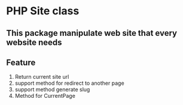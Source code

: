 # PHP Site class
## This package manipulate web site that every website needs

## Feature

 1. Return current site url
 2. support method for redirect to another page
 3. support method generate slug
 4. Method for CurrentPage




 
